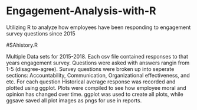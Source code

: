 # Engagement-Analysis-with-R
Utilizing R to analyze how employees have been responding to engagement survey questions since 2015

#SAhistory.R

Multiple Data sets for 2015-2018. Each csv file contained responses to that years engagement survey. Questions were asked with answers rangin from 1-5 (disagree-agree). Survey questions were broken up into seperate sections: Accountability, Communication, Organizational effectiveness, and etc. For each question Historical average response was recorded and plotted using ggplot. Plots were compiled to see how employee moral and opinion has changed over time. 
ggplot was used to create all plots, while ggsave saved all plot images as pngs for use in reports.
